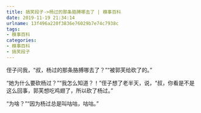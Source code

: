 ```yaml
---
title: 搞笑段子->杨过的那条胳膊哪去了 | 糗事百科
date: 2019-11-19 21:34:14
urlname: 13f496a220f3836e76029b7e74c7938c
tags: 
- 糗事百科
categories:
- 糗事百科
- 搞笑段子
---
```

侄子问我，“叔，杨过的那条胳膊哪去了？”“被郭芙给砍了的。”

“她为什么要砍杨过？”“我怎么知道？！”侄子想了老半天，说，“叔，你看是不是这么回事，郭芙想吃鸡翅了，所以砍了杨过。”

“为啥？”“因为杨过总是叫咕咕，咕咕。”


